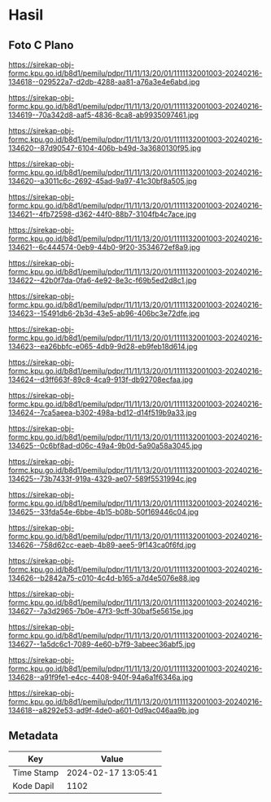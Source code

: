 # Hasil

## Foto C Plano

https://sirekap-obj-formc.kpu.go.id/b8d1/pemilu/pdpr/11/11/13/20/01/1111132001003-20240216-134618--029522a7-d2db-4288-aa81-a76a3e4e6abd.jpg

https://sirekap-obj-formc.kpu.go.id/b8d1/pemilu/pdpr/11/11/13/20/01/1111132001003-20240216-134619--70a342d8-aaf5-4836-8ca8-ab9935097461.jpg

https://sirekap-obj-formc.kpu.go.id/b8d1/pemilu/pdpr/11/11/13/20/01/1111132001003-20240216-134620--87d90547-6104-406b-b49d-3a3680130f95.jpg

https://sirekap-obj-formc.kpu.go.id/b8d1/pemilu/pdpr/11/11/13/20/01/1111132001003-20240216-134620--a3011c6c-2692-45ad-9a97-41c30bf8a505.jpg

https://sirekap-obj-formc.kpu.go.id/b8d1/pemilu/pdpr/11/11/13/20/01/1111132001003-20240216-134621--4fb72598-d362-44f0-88b7-3104fb4c7ace.jpg

https://sirekap-obj-formc.kpu.go.id/b8d1/pemilu/pdpr/11/11/13/20/01/1111132001003-20240216-134621--6c444574-0eb9-44b0-9f20-3534672ef8a9.jpg

https://sirekap-obj-formc.kpu.go.id/b8d1/pemilu/pdpr/11/11/13/20/01/1111132001003-20240216-134622--42b0f7da-0fa6-4e92-8e3c-f69b5ed2d8c1.jpg

https://sirekap-obj-formc.kpu.go.id/b8d1/pemilu/pdpr/11/11/13/20/01/1111132001003-20240216-134623--15491db6-2b3d-43e5-ab96-406bc3e72dfe.jpg

https://sirekap-obj-formc.kpu.go.id/b8d1/pemilu/pdpr/11/11/13/20/01/1111132001003-20240216-134623--ea26bbfc-e065-4db9-9d28-eb9feb18d614.jpg

https://sirekap-obj-formc.kpu.go.id/b8d1/pemilu/pdpr/11/11/13/20/01/1111132001003-20240216-134624--d3ff663f-89c8-4ca9-913f-db92708ecfaa.jpg

https://sirekap-obj-formc.kpu.go.id/b8d1/pemilu/pdpr/11/11/13/20/01/1111132001003-20240216-134624--7ca5aeea-b302-498a-bd12-d14f519b9a33.jpg

https://sirekap-obj-formc.kpu.go.id/b8d1/pemilu/pdpr/11/11/13/20/01/1111132001003-20240216-134625--0c6bf8ad-d06c-49a4-9b0d-5a90a58a3045.jpg

https://sirekap-obj-formc.kpu.go.id/b8d1/pemilu/pdpr/11/11/13/20/01/1111132001003-20240216-134625--73b7433f-919a-4329-ae07-589f5531994c.jpg

https://sirekap-obj-formc.kpu.go.id/b8d1/pemilu/pdpr/11/11/13/20/01/1111132001003-20240216-134625--33fda54e-6bbe-4b15-b08b-50f169446c04.jpg

https://sirekap-obj-formc.kpu.go.id/b8d1/pemilu/pdpr/11/11/13/20/01/1111132001003-20240216-134626--758d62cc-eaeb-4b89-aee5-9f143ca0f6fd.jpg

https://sirekap-obj-formc.kpu.go.id/b8d1/pemilu/pdpr/11/11/13/20/01/1111132001003-20240216-134626--b2842a75-c010-4c4d-b165-a7d4e5076e88.jpg

https://sirekap-obj-formc.kpu.go.id/b8d1/pemilu/pdpr/11/11/13/20/01/1111132001003-20240216-134627--7a3d2965-7b0e-47f3-9cff-30baf5e5615e.jpg

https://sirekap-obj-formc.kpu.go.id/b8d1/pemilu/pdpr/11/11/13/20/01/1111132001003-20240216-134627--1a5dc6c1-7089-4e60-b7f9-3abeec36abf5.jpg

https://sirekap-obj-formc.kpu.go.id/b8d1/pemilu/pdpr/11/11/13/20/01/1111132001003-20240216-134628--a91f9fe1-e4cc-4408-940f-94a6a1f6346a.jpg

https://sirekap-obj-formc.kpu.go.id/b8d1/pemilu/pdpr/11/11/13/20/01/1111132001003-20240216-134618--a8292e53-ad9f-4de0-a601-0d9ac046aa9b.jpg


## Metadata

| Key        | Value               |
| ---------- | ------------------- |
| Time Stamp | 2024-02-17 13:05:41 |
| Kode Dapil | 1102                |



